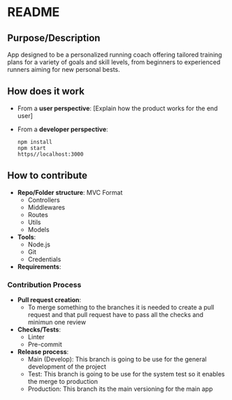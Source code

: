 
# README

## Purpose/Description
App designed to be a personalized running coach offering tailored training plans for a variety of goals and skill levels, from beginners to experienced runners aiming for new personal bests. 

## How does it work
- From a **user perspective**: [Explain how the product works for the end user]
- From a **developer perspective**:
  
      npm install
      npm start
      https//localhost:3000
    

## How to contribute
- **Repo/Folder structure**: MVC Format
    - Controllers
    - Middlewares
    - Routes
    - Utils
    - Models
- **Tools**:
    - Node.js
    - Git
    - Credentials
- **Requirements**:

### Contribution Process
- **Pull request creation**:
    - To merge something to the branches it is needed to create a pull request and that pull request have to pass all the checks and minimun one review
- **Checks/Tests**: 
    - Linter
    - Pre-commit
- **Release process**:
    - Main (Develop): This branch is going to be use for the general development of the project
    - Test: This branch is going to be use for the system test so it enables the merge to production
    - Production: This branch its the main versioning for the main app
